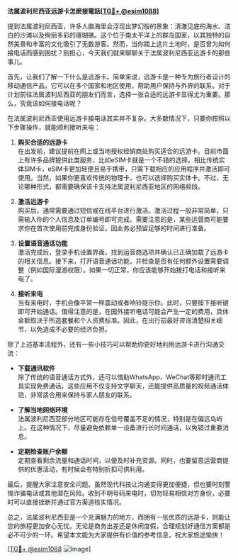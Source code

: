 **法属波利尼西亚远游卡怎麽接電話[[TG💪+ @esim1088](https://t.me/s/esim1088)]**

提到法属波利尼西亚，许多人脑海里会浮现出梦幻般的景象：清澈见底的海水、洁白的沙滩以及绚丽多彩的珊瑚礁。这个位于南太平洋上的群岛国家，以其独特的自然美景和丰富的文化吸引了无数游客。然而，当你踏上这片土地时，是否曾为如何接电话而感到困扰？别担心，今天我们就来聊聊关于法属波利尼西亚远游卡的那些事儿。

首先，让我们了解一下什么是远游卡。简单来说，远游卡是一种专为旅行者设计的移动通信产品，它可以在多个国家和地区使用，帮助用户保持与外界的联系。对于计划前往法属波利尼西亚的朋友们而言，选择一张合适的远游卡显得尤为重要。那么，究竟该如何接电话呢？

在法属波利尼西亚使用远游卡接电话其实并不复杂。大多数情况下，只要你按照以下步骤操作，就能顺利接听来电：

1. **购买合适的远游卡**  
   在出发前，建议提前在网上或当地授权经销商处购买适合的远游卡。目前市面上有许多品牌提供此类服务，比如eSIM卡就是一个不错的选择。相比传统实体SIM卡，eSIM卡更加轻便且易于携带，只需下载相应的应用程序并激活即可使用。当然，如果你更喜欢传统的物理卡，也可以选择购买实体卡。不过，无论哪种形式，都需要确保该卡支持法属波利尼西亚地区的网络频段。

2. **激活远游卡**  
   购买后，通常需要通过短信或在线平台进行激活。激活过程一般非常简单，只需输入你的个人信息及订单编号即可完成。需要注意的是，某些运营商可能要求你在首次使用前完成身份验证，因此务必预留足够的时间进行准备。

3. **设置语音通话功能**  
   激活完成后，登录手机设置界面，找到运营商选项并确认已正确加载了远游卡的相关信息。接下来，打开语音通话功能，并检查是否有任何额外设置需要调整（例如国际漫游权限）。如果一切正常，你应该能够开始拨打电话和接听来电了。

4. **接听来电**  
   当有来电时，手机会像平常一样震动或者响铃提示你。此时，只要按下接听键即可开始通话。值得注意的是，在国外接听电话可能会产生一定的费用，具体金额取决于所选套餐和个人资费标准。因此，在出行前最好咨询清楚相关细节，以免造成不必要的经济负担。

除了上述基本流程外，还有一些小技巧可以帮助你更好地利用远游卡进行沟通交流：

- **下载通讯软件**  
   除了传统的语音通话方式外，还可以借助WhatsApp、WeChat等即时通讯工具实现免费通话。这些应用不仅支持文字聊天，还能提供高质量的视频通话体验，非常适合用来保持与家人朋友的联系。

- **了解当地网络环境**  
   法属波利尼西亚部分地区可能存在信号覆盖不足的情况，特别是在偏远岛屿上。在这种情况下，尽量避免依赖单一设备进行长时间通话，以免错过重要消息。

- **定期检查账户余额**  
   定期查看剩余流量和通话时间，以便及时补充资源。同时，也要留意运营商提供的优惠活动，有时候会有特别折扣可供利用。

最后，提醒大家注意安全问题。虽然现代科技让沟通变得更加便捷，但也要时刻警惕诈骗电话或其他潜在风险。收到不明号码来电时，切勿轻易相信对方身份，必要时可以直接挂断并通过官方渠道核实情况。

总之，法属波利尼西亚是一个充满魅力的地方，而拥有一张优质的远游卡，则能让您的旅程更加安心无忧。无论是商务出差还是休闲度假，合理规划好通信方案都是必不可少的一环。希望本文能为大家提供有价值的参考信息，祝大家旅途愉快！

[[TG💪+ @esim1088](https://t.me/s/esim1088) ![Image](https://i.postimg.cc/4NQfJmqS/Snipaste-2025-05-13-00-14-12.png)]